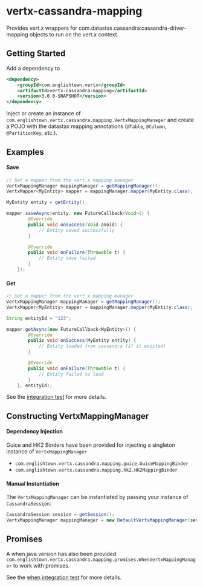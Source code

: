 # vertx-cassandra-mapping

Provides vert.x wrappers for com.datastax.cassandra:cassandra-driver-mapping objects to run on the vert.x context.

## Getting Started

Add a dependency to

```xml
<dependency>
    <groupId>com.englishtown.vertx</groupId>
    <artifactId>vertx-cassandra-mapping</artifactId>
    <version>3.0.0-SNAPSHOT</version>
</dependency>
```

Inject or create an instance of `com.englishtown.vertx.cassandra.mapping.VertxMappingManager` and create a POJO with the datastax mapping annotations (`@Table`, `@Column`, `@PartitionKey`, etc.).

## Examples

#### Save

```java
// Get a mapper from the vert.x mapping manager
VertxMappingManager mappingManager = getMappingManager();
VertxMapper<MyEntity> mapper = mappingManager.mapper(MyEntity.class);

MyEntity entity = getEntity();

mapper.saveAsync(entity, new FutureCallback<Void>() {
        @Override
        public void onSuccess(Void aVoid) {
            // Entity saved successfully
        }

        @Override
        public void onFailure(Throwable t) {
            // Entity save failed
        }
    });
```

#### Get

```java
// Get a mapper from the vert.x mapping manager
VertxMappingManager mappingManager = getMappingManager();
VertxMapper<MyEntity> mapper = mappingManager.mapper(MyEntity.class);

String entityId = "123";

mapper.getAsync(new FutureCallback<MyEntity>() {
        @Override
        public void onSuccess(MyEntity entity) {
            // Entity loaded from cassandra (if it existed)
        }

        @Override
        public void onFailure(Throwable t) {
            // Entity failed to load
        }
    }, entityId);
```

See the [integration test](src/test/java/com/englishtown/vertx/cassandra/mapping/integration/MappingIntegrationTest.java) for more details.


## Constructing VertxMappingManager

#### Dependency Injection

Guice and HK2 Binders have been provided for injecting a singleton instance of `VertxMappingManager`

* `com.englishtown.vertx.cassandra.mapping.guice.GuiceMappingBinder`
* `com.englishtown.vertx.cassandra.mapping.hk2.HK2MappingBinder`
 
#### Manual Instantiation

The `VertxMappingManager` can be instantiated by passing your instance of `CassandraSession`:

```java
CassandraSession session = getSession();
VertxMappingManager mappingManager = new DefaultVertxMappingManager(session);
```

## Promises

A when.java version has also been provided `com.englishtown.vertx.cassandra.mapping.promises.WhenVertxMappingManager` to work with promises.

See the [when integration test](src/test/java/com/englishtown/vertx/cassandra/mapping/integration/WhenMappingIntegrationTest.java) for more details.